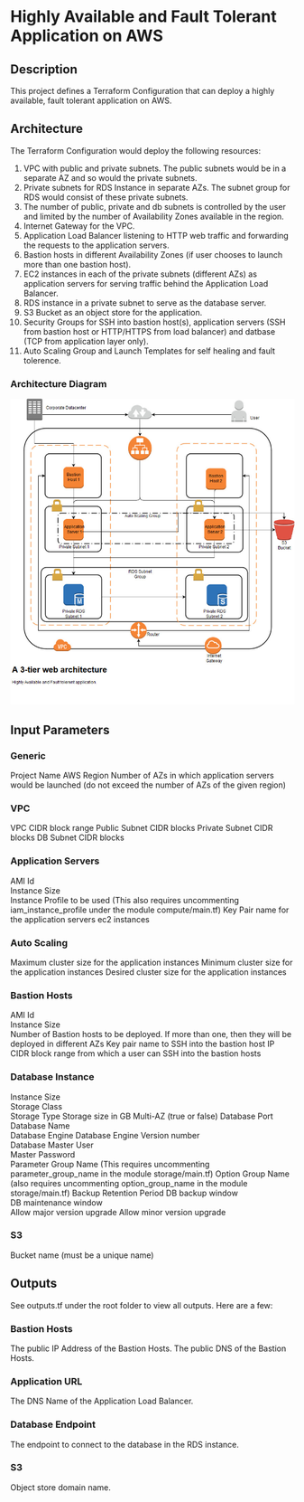 # Highly Available and Fault Tolerant Application on AWS

## Description
This project defines a Terraform Configuration that can deploy a highly available, fault tolerant application on AWS.

## Architecture
The Terraform Configuration would deploy the following resources:  
1. VPC with public and private subnets. The public subnets would be in a separate AZ and so would the private subnets.
1. Private subnets for RDS Instance in separate AZs. The subnet group for RDS would consist of these private subnets.
1. The number of public, private and db subnets is controlled by the user and limited by the number of Availability Zones available in the region.
1. Internet Gateway for the VPC.
1. Application Load Balancer listening to HTTP web traffic and forwarding the requests to the application servers.
1. Bastion hosts in different Availability Zones (if user chooses to launch more than one bastion host).
1. EC2 instances in each of the private subnets (different AZs) as application servers for serving traffic behind the Application Load Balancer.
1. RDS instance in a private subnet to serve as the database server.
1. S3 Bucket as an object store for the application.
1. Security Groups for SSH into bastion host(s), application servers (SSH from bastion host or HTTP/HTTPS from load balancer) and datbase (TCP from application layer only).
1. Auto Scaling Group and Launch Templates for self healing and fault tolerence.

### Architecture Diagram
![Highly-Avaailable and Fault-Tolerant web application](assets/HA-FT-Application.jpg?sanitize=true)
## Input Parameters

### Generic
Project Name
AWS Region
Number of AZs in which application servers would be launched (do not exceed the number of AZs of the given region)

### VPC
VPC CIDR block range 
Public Subnet CIDR blocks
Private Subnet CIDR blocks 
DB Subnet CIDR blocks


### Application Servers
AMI Id  
Instance Size  
Instance Profile to be used (This also requires uncommenting iam_instance_profile under the module compute/main.tf)
Key Pair name for the application servers ec2 instances

### Auto Scaling
Maximum cluster size for the application instances
Minimum cluster size for the application instances
Desired cluster size for the application instances

### Bastion Hosts
AMI Id  
Instance Size  
Number of Bastion hosts to be deployed. If more than one, then they will be deployed in different AZs
Key pair name to SSH into the bastion host
IP CIDR block range from which a user can SSH into the bastion hosts  

### Database Instance
Instance Size  
Storage Class  
Storage Type 
Storage size in GB
Multi-AZ (true or false) 
Database Port
Database Name  
Database Engine
Database Engine Version number  
Database Master User  
Master Password  
Parameter Group Name (This requires uncommenting parameter_group_name in the module storage/main.tf)
Option Group Name (also requires uncommenting option_group_name in the module storage/main.tf)
Backup Retention Period
DB backup window       
DB maintenance window  
Allow major version upgrade
Allow minor version upgrade

### S3
Bucket name (must be a unique name)

## Outputs

See outputs.tf under the root folder to view all outputs. 
Here are a few:

### Bastion Hosts
The public IP Address of the Bastion Hosts.
The public DNS of the Bastion Hosts.

### Application URL
The DNS Name of the Application Load Balancer.

### Database Endpoint
The endpoint to connect to the database in the RDS instance.

### S3
Object store domain name.